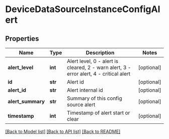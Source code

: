 # DeviceDataSourceInstanceConfigAlert

## Properties
Name | Type | Description | Notes
------------ | ------------- | ------------- | -------------
**alert_level** | **int** | Alert level, 0 - alert is cleared, 2 - warn alert, 3 - error alert, 4 - critical alert | [optional] 
**id** | **str** | Alert id | [optional] 
**alert_id** | **str** | Alert internal id | [optional] 
**alert_summary** | **str** | Summary of this config source alert | [optional] 
**timestamp** | **int** | Timestamp of alert start or clear | [optional] 

[[Back to Model list]](../README.md#documentation-for-models) [[Back to API list]](../README.md#documentation-for-api-endpoints) [[Back to README]](../README.md)

